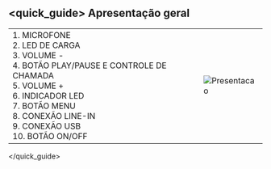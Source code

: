 ## <quick_guide> Apresentação geral

|  |  |
|:-------|:-------|
|1.	MICROFONE <br> 2. LED DE CARGA <br> 3. VOLUME - <br> 4. BOTÃO PLAY/PAUSE E CONTROLE DE CHAMADA <br> 5. VOLUME + <br> 6. INDICADOR LED	<br> 7.	BOTÃO MENU <br> 8. CONEXÃO LINE-IN <br> 9.	CONEXÃO USB <br> 10. BOTÃO ON/OFF|![Presentacao](http://static.energysistem.com/images/manuals/39974/53986112e4667.jpg)|
</quick_guide>
